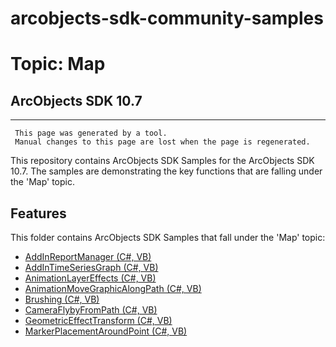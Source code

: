 # arcobjects-sdk-community-samples 
# Topic: Map
## ArcObjects SDK 10.7  

----------
     This page was generated by a tool.
     Manual changes to this page are lost when the page is regenerated.

This repository contains ArcObjects SDK Samples for the ArcObjects SDK 10.7.  The samples are demonstrating the key functions that are falling under the 'Map' topic.  


## Features

This folder contains ArcObjects SDK Samples that fall under the 'Map' topic:

* [AddInReportManager (C#, VB)](../../../../tree/master/Net/Map/AddInReportManager)  
* [AddInTimeSeriesGraph (C#, VB)](../../../../tree/master/Net/Map/AddInTimeSeriesGraph)  
* [AnimationLayerEffects (C#, VB)](../../../../tree/master/Net/Map/AnimationLayerEffects)  
* [AnimationMoveGraphicAlongPath (C#, VB)](../../../../tree/master/Net/Map/AnimationMoveGraphicAlongPath)  
* [Brushing (C#, VB)](../../../../tree/master/Net/Map/Brushing)  
* [CameraFlybyFromPath (C#, VB)](../../../../tree/master/Net/Map/CameraFlybyFromPath)  
* [GeometricEffectTransform (C#, VB)](../../../../tree/master/Net/Map/GeometricEffectTransform)  
* [MarkerPlacementAroundPoint (C#, VB)](../../../../tree/master/Net/Map/MarkerPlacementAroundPoint)  


